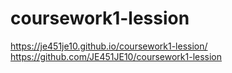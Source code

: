 # coursework1-lession
https://je451je10.github.io/coursework1-lession/
https://github.com/JE451JE10/coursework1-lession
